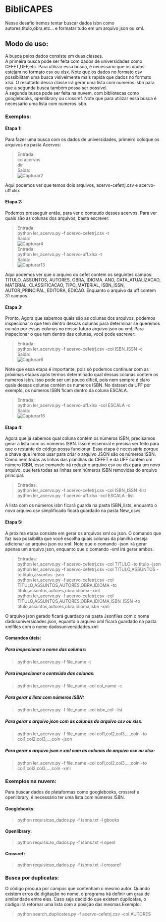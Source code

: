 # BibliCAPES

Nesse desafio iremos tentar buscar dados isbn como autores,titulo,obra,etc... e formatar tudo em um arquivo json ou xml.

## Modo de uso:

A busca pelos dados consiste em duas classes. <br />
A primeira busca pode ser feita com dados de universidades como CEFET,UFF,etc. Para utilizar essa busca, é necessario que os dados estejam no formato csv ou xlsx. Note que os dados no formato csv possibilitam uma busca visivelmente mais rapida que dados no formato xlsx. O resultado dessa classe irá gerar uma lista com numeros isbn para que a segunda busca também possa ser possível.<br />
A segunda busca pode ser feita na nuvem, com bibliotecas como googlebooks, openlibrary ou crossref. Note que para utilizar essa busca é necessario uma lista com numeros isbn.

### Exemplos:

#### Etapa 1:
Para fazer uma busca com os dados de universidades, primeiro coloque os arquivos na pasta Acervos:
>Entrada:<br />
>cd acervos<br />
>dir<br />
>Saida:<br />
![Capturar2](https://user-images.githubusercontent.com/39687418/62415608-fea61d80-b602-11e9-80dd-2dca47c4fe55.PNG)

Aqui podemos ver que temos dois arquivos, acervo-cefetrj.csv e acervo-uff.xlsx<br/>

#### Etapa 2:

Podemos prosseguir então, para ver o conteudo desses acervos. Para ver quais são as colunas dos arquivos, basta escrever:
>Entrada:<br />
>python ler_acervo.py -f acervo-cefetrj.csv -t<br />
>Saida:<br />
![Capturar4](https://user-images.githubusercontent.com/39687418/62415611-02d23b00-b603-11e9-8747-fe25565966b4.PNG)<br />
>Entrada:<br />
>python ler_acervo.py -f acervo-uff.xlsx -t<br />
>Saida:<br />
![Capturar13](https://user-images.githubusercontent.com/39687418/62415624-17aece80-b603-11e9-9bff-f8ec3a8b2309.PNG)

Aqui podemos ver que o arquivo do cefet contem os seguintes campos: TITULO, ASSUNTOS, AUTORES, OBRA, IDIOMA, ANO, DATA_ATUALIZACAO, MATERIAL, CLASSIFICACAO, TIPO_MATERIAL, ISBN_ISSN, AUTOR_PRINCIPAL, EDITORA, EDICAO. Enquanto o arquivo da uff contem 31 campos.

#### Etapa 3:
Pronto. Agora que sabemos quais são as colunas dos arquivos, podemos inspecionar o que tem dentro dessas colunas para determinar se queremos ou não por essas colunas no nosso futuro arquivo json ou xml. Para inspecionar o que tem dentro das colunas, você pode escrever:
>Entrada:<br />
>python ler_acervo.py -f acervo-cefetrj.csv -col ISBN_ISSN -c<br />
>Saida:<br />
![Capturar6](https://user-images.githubusercontent.com/39687418/62415615-0796ef00-b603-11e9-9307-920edcf6a03b.PNG)

Note que essa etapa é importante, pois só podemos continuar com as próximas etapas após termos determinado qual dessas colunas contem os numeros isbn. Isso pode ser um pouco difícil, pois nem sempre é claro quais dessas colunas contém os numeros ISBN. No dataset da UFF por exemplo, os números ISBN ficam dentro da coluna ESCALA.
>Entrada:<br />
>python ler_acervo.py -f acervo-uff.xlsx -col ESCALA -c<br />
>Saida:<br />
![Capturar16](https://user-images.githubusercontent.com/39687418/62415731-0070e080-b605-11e9-8aee-b63162b1fc35.PNG)

#### Etapa 4:
Agora que já sabemos qual coluna contém os números ISBN, precisamos gerar a lista com os números ISBN. Isso é essencial e precisa ser feito para que o restante do código possa funcionar. Essa etapa é necessária porque a chave que iremos usar para criar o arquivo JSON são os números ISBN. Como nem todas as linhas das planilhas do CEFET e da UFF contém um número ISBN, esse comando irá reduzir o arquivo csv ou xlsx para um novo arquivo, que terá todas as linhas sem números ISBN removidas do arquivo principal.
>Entradas:<br />
>python ler_acervo.py -f acervo-cefetrj.csv -col ISBN_ISSN -list<br />
>python ler_acervo.py -f acervo-uff.xlsx -col ESCALA -list<br />

A lista com os números isbn ficará guarda na pasta ISBN_lists, enquanto o novo arquivo csv simplificado ficará guardado na pasta New_csvs

#### Etapa 5:
A próxima etapa consiste em gerar os arquivos xml ou json. O comando que faz isso possibilita que você escolha quais colunas da planilha deseja adicionar ao arquivo json ou xml. Note que o comando -json irá gerar apenas um arquivo json, enquanto que o comando -xml irá gerar ambos.
>Entradas:<br />
>python ler_acervo.py -f acervo-cefetrj.csv -col TITULO -to titulo -json<br />
>python ler_acervo.py -f acervo-cefetrj.csv -col TITULO,ASSUNTOS -to titulo,assuntos -json<br />
>python ler_acervo.py -f acervo-cefetrj.csv -col TITULO,ASSUNTOS,AUTORES,OBRA,IDIOMA -to titulo,assuntos,autores,obra,idioma -xml<br />
>python ler_acervo.py -f acervo-cefetrj.csv -col TITULO,ASSUNTOS,AUTORES,OBRA,IDIOMA,ISBN_ISSN -to titulo,assuntos,autores,obra,idioma,isbn -xml<br />

O arquivo json gerado ficará guardado na pasta Jsonfiles com o nome dadosuniversidades.json, equanto o arquivo xml ficará guardado na pasta
xmlfiles com o nome dadosuniversidades.xml

#### Comandos úteis:<br />
##### Para inspecionar o nome das colunas:<br />
>python ler_acervo.py -f file_name -t<br />
##### Para inspecionar o conteúdo das colunas:<br />
>python ler_acervo.py -f file_name -col col_name -c<br />
##### Para gerar a lista com números ISBN:<br />
>python ler_acervo.py -f file_name -col isbn_col -list<br />
##### Para gerar o arquivo json com as colunas do arquivo csv ou xlsx:<br />
>python ler_acervo.py -f file_name -col col1,col2,col3,...,coln -to col1,col2,col3,...,coln -json<br />
##### Para gerar o arquivo json e xml com as colunas do arquivo csv ou xlsx:<br />
>python ler_acervo.py -f file_name -col col1,col2,col3,...,coln -to col1,col2,col3,...,coln -xml

### Exemplos na nuvem:

Para buscar dados de plataformas como googlebooks, crossref e openlibrary, é necessário ter uma lista com números ISBN.
#### Googlebooks:
>python requisicao_dados.py -f isbns.txt -l gbooks
#### Openlibrary:
>python requisicao_dados.py -f isbns.txt -l openl
#### Crossref:
>python requisicao_dados.py -f isbns.txt -l crossref

### Busca por duplicatas:

O código procura por campos que contenham o mesmo autor. Quando existem erros de digitação no nome, o programa irá definir um grau de similaridade entre eles. Caso seja decidido que existem duplicatas, o código irá retornar uma lista com a posição das mesmas.Exemplo:

>python search_duplicates.py -f acervo-cefetrj.csv -col AUTORES










